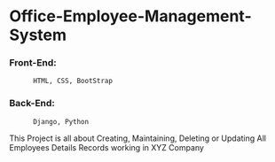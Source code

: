 # Office-Employee-Management-System
### Front-End:
          HTML, CSS, BootStrap
### Back-End:
          Django, Python

This Project is all about Creating, Maintaining, Deleting or Updating All Employees Details Records working in XYZ Company
